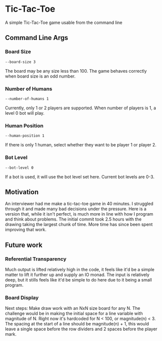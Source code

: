 # Tic-Tac-Toe
A simple Tic-Tac-Toe game usable from the command line

## Command Line Args
### Board Size
`--board-size 3`

The board may be any size less than 100. The game behaves correctly when board size is an odd number.

### Number of Humans
`--number-of-humans 1`

Currently, only 1 or 2 players are supported. When number of players is 1, a level 0 bot will play.

### Human Position
`--human-position 1`

If there is only 1 human, select whether they want to be player 1 or player 2.

### Bot Level
`--bot-level 0`

If a bot is used, it will use the bot level set here. Current bot levels are 0-3.

## Motivation
An interviewer had me make a tic-tac-toe game in 40 minutes. I struggled through it and made many bad decisions under the pressure. Here is a version that, while it isn't perfect, is much more in line with how I program and think about problems. The initial commit took 2.5 hours with the drawing taking the largest chunk of time. More time has since been spent improving that work.

## Future work
### Referential Transparency
Much output is lifted relatively high in the code, it feels like it'd be a simple matter to lift it further up and supply an IO monad. The input is relatively deep, but it stills feels like it'd be simple to do here due to it being a small program.

### Board Display
Next steps: Make draw work with an NxN size board for any N. The challenge would be in making the initial space for a line variable with magnitude of N. Right now it's hardcoded for N < 100, or magnitude(n) < 3. The spacing at the start of a line should be magnitude(n) + 1, this would leave a single space before the row dividers and 2 spaces before the player mark.